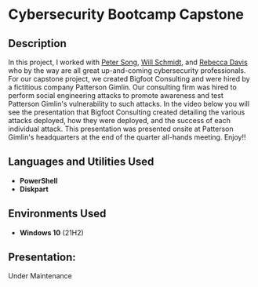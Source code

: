 <h1>Cybersecurity Bootcamp Capstone</h1>

<h2>Description</h2>
In this project, I worked with <a href="https://www.linkedin.com/in/peterksong/">Peter Song</a>, <a href="https://www.linkedin.com/in/williamjschmidt1988/">Will Schmidt</a>, and <a href="https://www.linkedin.com/in/rebecca-davis-hastings/">Rebecca Davis</a> who by the way are all great up-and-coming cybersecurity professionals. For our capstone project, we created Bigfoot Consulting and were hired by a fictitious company Patterson Gimlin. Our consulting firm was hired to perform social engineering attacks to promote awareness and test Patterson Gimlin's vulnerability to such attacks. In the video below you will see the presentation that Bigfoot Consulting created detailing the various attacks deployed, how they were deployed, and the success of each individual attack. This presentation was presented onsite at Patterson Gimlin's headquarters at the end of the quarter all-hands meeting. Enjoy!!
<br />


<h2>Languages and Utilities Used</h2>

- <b>PowerShell</b> 
- <b>Diskpart</b>

<h2>Environments Used </h2>

- <b>Windows 10</b> (21H2)

<h2>Presentation:</h2>

<p align="center">

 Under Maintenance 

</p>

<!--
 ```diff
- text in red
+ text in green
! text in orange
# text in gray
@@ text in purple (and bold)@@
```
--!>
